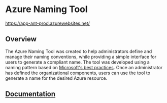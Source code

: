 # Azure Naming Tool

https://app-ant-prod.azurewebsites.net/

## Overview

The Azure Naming Tool was created to help administrators define and manage their naming conventions, while providing a simple interface for users to generate a compliant name. The tool was developed using a naming pattern based on [Microsoft's best practices](https://learn.microsoft.com/en-us/azure/cloud-adoption-framework/ready/azure-best-practices/naming-and-tagging). Once an administrator has defined the organizational components, users can use the tool to generate a name for the desired Azure resource.

## [Documentation](https://github.com/mspnp/AzureNamingTool/wiki)
